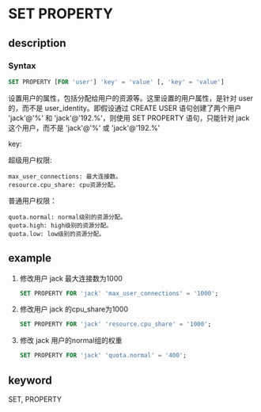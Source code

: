 # SET PROPERTY

## description

### Syntax

```SQL
SET PROPERTY [FOR 'user'] 'key' = 'value' [, 'key' = 'value']
```

设置用户的属性，包括分配给用户的资源等。这里设置的用户属性，是针对 user 的，而不是 user_identity。即假设通过 CREATE USER 语句创建了两个用户 'jack'@'%' 和 'jack'@'192.%'，则使用 SET PROPERTY 语句，只能针对 jack 这个用户，而不是 'jack'@'%' 或 'jack'@'192.%'

key:

超级用户权限:

```plain text
max_user_connections: 最大连接数。
resource.cpu_share: cpu资源分配。
```

普通用户权限：

```plain text
quota.normal: normal级别的资源分配。
quota.high: high级别的资源分配。
quota.low: low级别的资源分配。
```

## example

1. 修改用户 jack 最大连接数为1000

    ```SQL
    SET PROPERTY FOR 'jack' 'max_user_connections' = '1000';
    ```

2. 修改用户 jack 的cpu_share为1000

    ```SQL
    SET PROPERTY FOR 'jack' 'resource.cpu_share' = '1000';
    ```

3. 修改 jack 用户的normal组的权重

    ```SQL
    SET PROPERTY FOR 'jack' 'quota.normal' = '400';
    ```

## keyword

SET, PROPERTY
